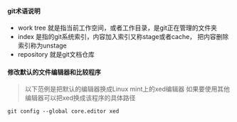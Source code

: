 #### git术语说明

* work tree  就是指当前工作空间，或者工作目录，是git正在管理的文件夹
* index      是指的git系统索引，内容加入索引又称stage或者cache， 把内容删除索引称为unstage
* repository 就是git文档仓库



#### 修改默认的文件编辑器和比较程序

> 以下范例是把默认的编辑器换成Linux mint上的xed编辑器
> 如果要使用其他编辑器可以把xed换成该程序的具体路径

    git config --global core.editor xed
